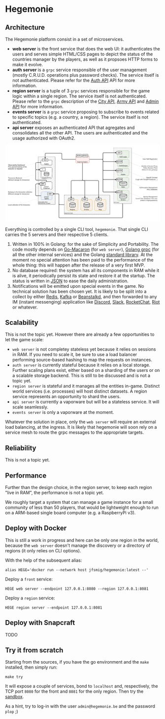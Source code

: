 # Hegemonie

## Architecture

The Hegemonie platform consist in a set of microservices.
* **web server** is the front service that does the web UI: it authenticates the
  users and serves simple HTML/CSS pages to depict the status of the countries
  manager by the players, as well as it propsoes HTTP forms to make it evolve.
* **auth server** is a ``grpc`` service responsible of the user management
  (mostly C.R.U.D. operations plus password checks). The service itself is not
  authenticated. Please refer for the
  [Auth API](https://github.com/jfsmig/hegemonie/blob/master/pkg/auth/service.proto)
  API for more information.
* **region server** is a tuple of 3 ``grpc`` services responsible for the game
  logic within a single region. The service itself is not authenticated. Please refer to
  the ``grpc`` description of the
  [City API](https://github.com/jfsmig/hegemonie/blob/master/pkg/region/city.proto),
  [Army API](https://github.com/jfsmig/hegemonie/blob/master/pkg/region/army.proto) and
  [Admin API](https://github.com/jfsmig/hegemonie/blob/master/pkg/region/admin.proto)
  for more information.
* **events server** is a ``grpc`` service proposing to subscribe to events related
  to specific topics (e.g. a country, a region). The service itself is not authenticated.
* **api server** exposes an authenticated API that agregates and consolidates all the
  other API. The users are authenticated and the usage authorized with OAuth2. 


![Hegemonie Architecture](https://raw.githubusercontent.com/jfsmig/hegemonie/master/docs/system-architecture.png)

Everything is controlled by a single CLI tool, ``hegemonie``. That single CLI carries 
the 5 servers and their respective 5 clients. 

1. Written in 100% in Golang: for the sake of Simplicity and Portability. The
   code mostly depends on [Go-Macaron](https://go-macaron.com) (for ``web server``),
   [Golang grpc](https://github.com/grpc/grpc-go) (for all the other internal services)
   and the Golang [standard library](https://golang.org/pkg). At the moment no special
   attention has been paid to the performance of the whole thing: this will
   happen after the release of a very first MVP.
2. No database required: the system has all its components in RAM while it is
   alive, it periodically persist its state and restore it at the startup.
   The status is written in [JSON](https://json.org) to ease the daily
   administration.
3. Notifications will be emitted upon special events in the game.
   No technical solution has been chosen yet.
   It is likely to be split into a collect by either [Redis](https://redis.io),
   [Kafka](https://kafka.apache.org) or [Beanstalkd](https://beanstalkd.github.io),
   and then forwarded to any IM (instant messenging) application like
   [Discord](https://discord.io/), [Slack](https://slack.com),
   [RocketChat](https://rocket.chat), [Riot](https://riot.im) or whatever.


## Scalability

This is not the topic yet. However there are already a few opportunities to let
the game scale:
* ``web server`` is not completey stateless yet because it relies on sessions in RAM.
  If you need to scale it, be sure to use a load balancer performing source-based hashing
  to map the requests on instances. 
* ``auth server`` is currently stateful because it relies on a local storage. Further
  scaling plans exist, either based on a sharding of the users or on a scalable storage
  backend. This is still to be discussed and is not a topic yet.
* ``region server`` is stateful and it manages all the entities in-game. Distinct world
  services (i.e. processes) will host distinct datasets. A region service represents an
  opportunity to shard the users.
* ``api server`` is currently a vaporware but will be a stateless service. It will scale
  seamlessly.
* ``events server`` is only a vaporware at the moment.

Whatever the solution in place, only the ``web server`` will require an external load
balancing, at the ingress. It is likely that hegemonie will soon rely on a service mesh
to route the grpc messages to the appropriate targets.


## Reliability

This is not a topic yet.


## Performance

Further than the design choice, in the region server, to keep each region "live in RAM",
the performance is not a topic yet.

We roughly target a system that can manage a game instance for a small community of less than
50 players, that would be lightweight enough to run on a ARM-based single board computer (e.g.
a RaspberryPi v3).


## Deploy with Docker

This is still a work in progress and here can be only one region in the world, because
the ``web server`` doesn't manage the discovery or a directory of regions (it only relies
on CLI options).

With the help of the subsequent alias:
```
alias HEGE='docker run --network host jfsmig/hegemonie:latest --'
```

Deploy a ``front`` service:
```
HEGE web server --endpoint 127.0.0.1:8080 --region 127.0.0.1:8081
```

Deploy a ``region`` service:
```
HEGE region server --endpoint 127.0.0.1:8081
```

## Deploy with Snapcraft

TODO


## Try it from scratch

Starting from the sources, if you have the go environment and the ``make`` installed,
then simply run:

```
make try
```

It will expose a couple of services, bond to ``localhost`` and, respectively, the TCP port ``8080``
for the front and ``8081`` for the only region. Then try the [sandbox](http://127.0.0.1:8080).

As a hint, try to log-in with the user ``admin@hegemonie.be`` and the password ``plop`` ;)

